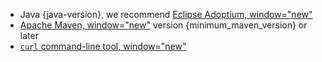 * Java {java-version}, we recommend [Eclipse Adoptium, window="new"](https://adoptium.net/marketplace/)
* [Apache Maven, window="new"](https://maven.apache.org/install.html) version {minimum_maven_version} or later
* [`curl` command-line tool, window="new"](https://curl.se/download.html)
